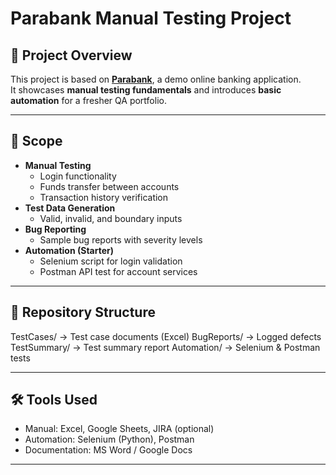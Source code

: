 # Parabank Manual Testing Project

## 📌 Project Overview
This project is based on **[Parabank](https://parabank.parasoft.com/parabank/index.htm)**, a demo online banking application.  
It showcases **manual testing fundamentals** and introduces **basic automation** for a fresher QA portfolio.

---

## 🔹 Scope
- **Manual Testing**
  - Login functionality
  - Funds transfer between accounts
  - Transaction history verification
- **Test Data Generation**
  - Valid, invalid, and boundary inputs
- **Bug Reporting**
  - Sample bug reports with severity levels
- **Automation (Starter)**
  - Selenium script for login validation
  - Postman API test for account services

---

## 📂 Repository Structure
TestCases/ → Test case documents (Excel)
BugReports/ → Logged defects
TestSummary/ → Test summary report
Automation/ → Selenium & Postman tests


---

## 🛠️ Tools Used
- Manual: Excel, Google Sheets, JIRA (optional)
- Automation: Selenium (Python), Postman
- Documentation: MS Word / Google Docs

---

